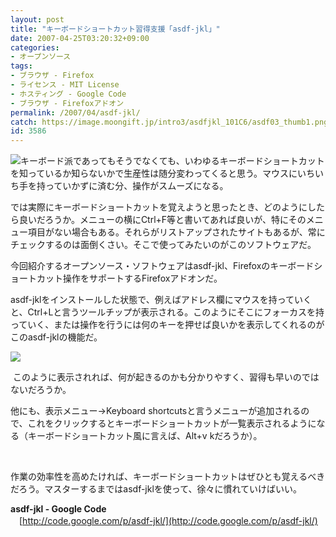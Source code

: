 ```yaml
---
layout: post
title: "キーボードショートカット習得支援「asdf-jkl」"
date: 2007-04-25T03:20:32+09:00
categories:
- オープンソース
tags: 
- ブラウザ - Firefox
- ライセンス - MIT License
- ホスティング - Google Code
- ブラウザ - Firefoxアドオン
permalink: /2007/04/asdf-jkl/
catch: https://image.moongift.jp/intro3/asdfjkl_101C6/asdf03_thumb1.png
id: 3586
---
```

[![](https://image.moongift.jp/intro3/asdfjkl_101C6/asdf02_thumb2.png)](https://image.moongift.jp/intro3/asdfjkl_101C6/asdf024.png)キーボード派であってもそうでなくても、いわゆるキーボードショートカットを知っているか知らないかで生産性は随分変わってくると思う。マウスにいちいち手を持っていかずに済む分、操作がスムーズになる。

 

では実際にキーボードショートカットを覚えようと思ったとき、どのようにしたら良いだろうか。メニューの横にCtrl+F等と書いてあれば良いが、特にそのメニュー項目がない場合もある。それらがリストアップされたサイトもあるが、常にチェックするのは面倒くさい。そこで使ってみたいのがこのソフトウェアだ。

 

今回紹介するオープンソース・ソフトウェアはasdf-jkl、Firefoxのキーボードショートカット操作をサポートするFirefoxアドオンだ。

 <!--more--> 

asdf-jklをインストールした状態で、例えばアドレス欄にマウスを持っていくと、Ctrl+Lと言うツールチップが表示される。このようにそこにフォーカスを持っていく、または操作を行うには何のキーを押せば良いかを表示してくれるのがこのasdf-jklの機能だ。

 

[![](https://image.moongift.jp/intro3/asdfjkl_101C6/asdf03_thumb1.png)](https://image.moongift.jp/intro3/asdfjkl_101C6/asdf033.png)

 

&nbsp;このように表示されれば、何が起きるのかも分かりやすく、習得も早いのではないだろうか。

 

他にも、表示メニュー→Keyboard shortcutsと言うメニューが追加されるので、これをクリックするとキーボードショートカットが一覧表示されるようになる（キーボードショートカット風に言えば、Alt+v kだろうか）。

 

&nbsp;

 

作業の効率性を高めたければ、キーボードショートカットはぜひとも覚えるべきだろう。マスターするまではasdf-jklを使って、徐々に慣れていけばいい。

 

**asdf-jkl - Google Code**  
　[http://code.google.com/p/asdf-jkl/](http://code.google.com/p/asdf-jkl/)

